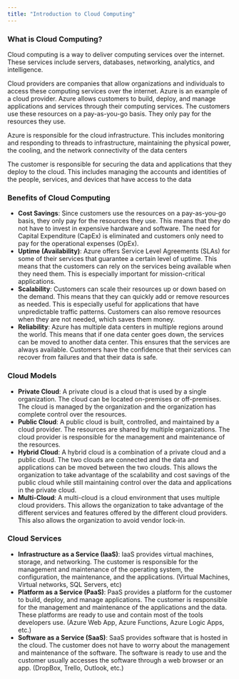 ```yaml
---
title: "Introduction to Cloud Computing"
---
```

### What is Cloud Computing?

Cloud computing is a way to deliver computing services over the internet. These services include servers, databases, networking, analytics, and intelligence. 

 Cloud providers are companies that allow organizations and individuals to access these computing services over the internet. Azure is an example of a cloud provider. Azure allows customers to build, deploy, and manage applications and services through their computing services. The customers use these resources on a pay-as-you-go basis. They only pay for the resources they use.

 Azure is responsible for the cloud infrastructure. This includes monitoring and responding to threads to infrastructure, maintaining the physical power, the cooling, and the network connectivity of the data centers
 
 The customer is responsible for securing the data and applications that they deploy to the cloud. This includes managing the accounts and identities of the people, services, and devices that have access to the data

 ### Benefits of Cloud Computing
 - **Cost Savings**: Since customers use the resources on a pay-as-you-go basis, they only pay for the resources they use. This means that they do not have to invest in expensive hardware and software. The need for Capital Expenditure (CapEx) is eliminated and customers only need to pay for the operational expenses (OpEx).
 - **Uptime (Availability)**: Azure offers Service Level Agreements (SLAs) for some of their services that guarantee a certain level of uptime. This means that the customers can rely on the services being available when they need them. This is especially important for mission-critical applications.
 - **Scalability**: Customers can scale their resources up or down based on the demand. This means that they can quickly add or remove resources as needed. This is especially useful for applications that have unpredictable traffic patterns. Customers can also remove resources when they are not needed, which saves them money.
 - **Reliability**: Azure has multiple data centers in multiple regions around the world. This means that if one data center goes down, the services can be moved to another data center. This ensures that the services are always available. Customers have the confidence that their services can recover from failures and that their data is safe.

 ### Cloud Models
 - **Private Cloud**: A private cloud is a cloud that is used by a single organization. The cloud can be located on-premises or off-premises. The cloud is managed by the organization and the organization has complete control over the resources.
 - **Public Cloud**: A public cloud is built, controlled, and maintained by a cloud provider. The resources are shared by multiple organizations. The cloud provider is responsible for the management and maintenance of the resources.
 - **Hybrid Cloud**: A hybrid cloud is a combination of a private cloud and a public cloud. The two clouds are connected and the data and applications can be moved between the two clouds. This allows the organization to take advantage of the scalability and cost savings of the public cloud while still maintaining control over the data and applications in the private cloud.
 - **Multi-Cloud**: A multi-cloud is a cloud environment that uses multiple cloud providers. This allows the organization to take advantage of the different services and features offered by the different cloud providers. This also allows the organization to avoid vendor lock-in.

 ### Cloud Services
 - **Infrastructure as a Service (IaaS)**: IaaS provides virtual machines, storage, and networking. The customer is responsible for the management and maintenance of the operating system, the configuration, the maintenance, and the applications. (Virtual Machines, Virtual networks, SQL Servers, etc) 
 - **Platform as a Service (PaaS)**: PaaS provides a platform for the customer to build, deploy, and manage applications. The customer is responsible for the management and maintenance of the applications and the data. These platforms are ready to use and contain most of the tools developers use.  (Azure Web App, Azure Functions, Azure Logic Apps, etc.)
 - **Software as a Service (SaaS)**: SaaS provides software that is hosted in the cloud. The customer does not have to worry about the management and maintenance of the software. The software is ready to use and the customer usually accesses the software through a web browser or an app. (DropBox, Trello, Outlook, etc.)